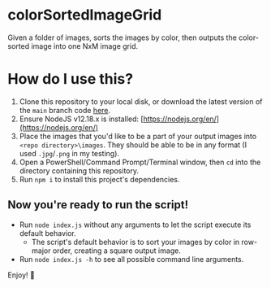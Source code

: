 # colorSortedImageGrid
Given a folder of images, sorts the images by color, then outputs the color-sorted image into one NxM image grid.

# How do I use this?
1. Clone this repository to your local disk, or download the latest version of the `main` branch code [here](https://github.com/zfox23/colorSortedImageGrid/archive/main.zip).
2. Ensure NodeJS v12.18.x is installed: [https://nodejs.org/en/](https://nodejs.org/en/)
3. Place the images that you'd like to be a part of your output images into `<repo directory>\images`. They should be able to be in any format (I used `.jpg`/`.png` in my testing).
4. Open a PowerShell/Command Prompt/Terminal window, then `cd` into the directory containing this repository.
5. Run `npm i` to install this project's dependencies.

## Now you're ready to run the script!
- Run `node index.js` without any arguments to let the script execute its default behavior.
    - The script's default behavior is to sort your images by color in row-major order, creating a square output image.
- Run `node index.js -h` to see all possible command line arguments.

Enjoy! 💖